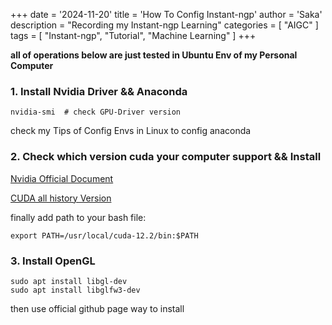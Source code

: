 +++
date = '2024-11-20'
title = 'How To Config Instant-ngp'
author = 'Saka'
description = "Recording my Instant-ngp Learning"
categories = [
    "AIGC"
]
tags = [
    "Instant-ngp",
    "Tutorial",
    "Machine Learning"
]
+++

**all of operations below are just tested in Ubuntu Env of my Personal Computer**

### 1. Install Nvidia Driver && Anaconda

```shell
nvidia-smi  # check GPU-Driver version
```

check my Tips of Config Envs in Linux to config anaconda  

### 2. Check which version cuda your computer support && Install
[Nvidia Official Document](https://docs.nvidia.com/cuda/cuda-toolkit-release-notes/index.html)

[CUDA all history Version](https://developer.nvidia.com/cuda-toolkit-archive)

finally add path to your bash file:
```shell
export PATH=/usr/local/cuda-12.2/bin:$PATH
```

### 3. Install OpenGL
```Shell
sudo apt install libgl-dev
sudo apt install libglfw3-dev
```
then use official github page way to install







